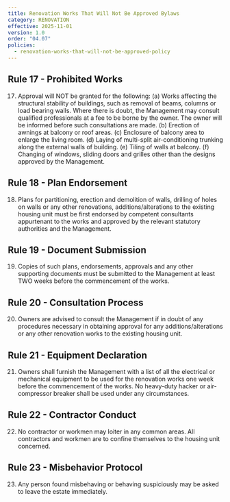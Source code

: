 ```yaml
---
title: Renovation Works That Will Not Be Approved Bylaws
category: RENOVATION
effective: 2025-11-01
version: 1.0
order: "04.07"
policies:
  - renovation-works-that-will-not-be-approved-policy
---
```


## Rule 17 - Prohibited Works

17) Approval will NOT be granted for the following: (a) Works affecting the structural stability of buildings, such as removal of beams, columns or load bearing walls. Where there is doubt, the Management may consult qualified professionals at a fee to be borne by the owner. The owner will be informed before such consultations are made. (b) Erection of awnings at balcony or roof areas. (c) Enclosure of balcony area to enlarge the living room. (d) Laying of multi-split air-conditioning trunking along the external walls of building. (e) Tiling of walls at balcony. (f) Changing of windows, sliding doors and grilles other than the designs approved by the Management.

## Rule 18 - Plan Endorsement

18) Plans for partitioning, erection and demolition of walls, drilling of holes on walls or any other renovations, additions/alterations to the existing housing unit must be first endorsed by competent consultants appurtenant to the works and approved by the relevant statutory authorities and the Management.

## Rule 19 - Document Submission

19) Copies of such plans, endorsements, approvals and any other supporting documents must be submitted to the Management at least TWO weeks before the commencement of the works.

## Rule 20 - Consultation Process

20) Owners are advised to consult the Management if in doubt of any procedures necessary in obtaining approval for any additions/alterations or any other renovation works to the existing housing unit.

## Rule 21 - Equipment Declaration

21) Owners shall furnish the Management with a list of all the electrical or mechanical equipment to be used for the renovation works one week before the commencement of the works. No heavy-duty hacker or air-compressor breaker shall be used under any circumstances.

## Rule 22 - Contractor Conduct

22) No contractor or workmen may loiter in any common areas. All contractors and workmen are to confine themselves to the housing unit concerned.

## Rule 23 - Misbehavior Protocol

23) Any person found misbehaving or behaving suspiciously may be asked to leave the estate immediately.
